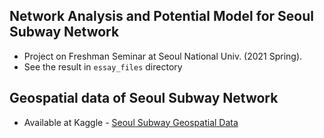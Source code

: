 ## Network Analysis and Potential Model for Seoul Subway Network
- Project on Freshman Seminar at Seoul National Univ. (2021 Spring).  
- See the result in `essay_files` directory

## Geospatial data of Seoul Subway Network
- Available at Kaggle - [Seoul Subway Geospatial Data](https://www.kaggle.com/ninetyninenewton/seoul-subway-coordinates)
